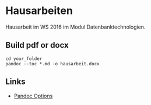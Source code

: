 # Hausarbeiten
Hausarbeit im WS 2016 im Modul Datenbanktechnologien.

## Build pdf or docx
```
cd your_folder
pandoc --toc *.md -o hausarbeit.docx
```

## Links

+ [Pandoc Options](http://pandoc.org/MANUAL.html#general-options)
